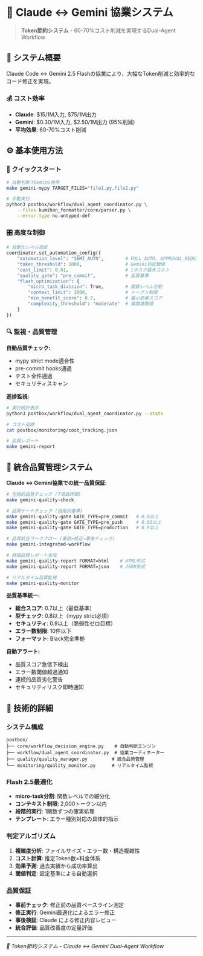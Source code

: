 # 🤖 Claude ↔ Gemini 協業システム

> **Token節約システム** - 60-70%コスト削減を実現するDual-Agent Workflow

## 🎯 システム概要

Claude Code ↔ Gemini 2.5 Flashの協業により、大幅なToken削減と効率的なコード修正を実現。

### 💰 コスト効率
- **Claude**: $15/1M入力, $75/1M出力
- **Gemini**: $0.30/1M入力, $2.50/1M出力 (95%削減)
- **平均効果**: 60-70%コスト削減

## ⚙️ 基本使用方法

### 🚀 クイックスタート

```bash
# 自動判断でGemini使用
make gemini-mypy TARGET_FILES="file1.py,file2.py"

# 手動実行
python3 postbox/workflow/dual_agent_coordinator.py \
    --files kumihan_formatter/core/parser.py \
    --error-type no-untyped-def
```

### 🎛️ 高度な制御

```python
# 自動化レベル設定
coordinator.set_automation_config({
    "automation_level": "SEMI_AUTO",        # FULL_AUTO, APPROVAL_REQUIRED, MANUAL_ONLY
    "token_threshold": 1000,                # Gemini判定閾値
    "cost_limit": 0.01,                     # 1タスク最大コスト
    "quality_gate": "pre_commit",           # 品質基準
    "flash_optimization": {
        "micro_task_division": True,        # 関数レベル分割
        "context_limit": 2000,              # トークン制限
        "min_benefit_score": 0.7,           # 最小効果スコア
        "complexity_threshold": "moderate"  # 複雑度閾値
    }
})
```

### 🔍 監視・品質管理

**自動品質チェック:**
- mypy strict mode適合性
- pre-commit hooks通過
- テスト全件通過
- セキュリティスキャン

**進捗監視:**
```bash
# 実行統計表示
python3 postbox/workflow/dual_agent_coordinator.py --stats

# コスト追跡
cat postbox/monitoring/cost_tracking.json

# 品質レポート
make gemini-report
```

## 🎯 統合品質管理システム

**Claude ↔ Gemini協業での統一品質保証:**

```bash
# 包括的品質チェック (7項目評価)
make gemini-quality-check

# 品質ゲートチェック (段階別基準)
make gemini-quality-gate GATE_TYPE=pre_commit   # 0.8以上
make gemini-quality-gate GATE_TYPE=pre_push     # 0.85以上
make gemini-quality-gate GATE_TYPE=production   # 0.9以上

# 品質統合ワークフロー (事前→修正→事後チェック)
make gemini-integrated-workflow

# 詳細品質レポート生成
make gemini-quality-report FORMAT=html    # HTML形式
make gemini-quality-report FORMAT=json    # JSON形式

# リアルタイム品質監視
make gemini-quality-monitor
```

**品質基準統一:**
- **総合スコア**: 0.7以上（最低基準）
- **型チェック**: 0.8以上（mypy strict必須）
- **セキュリティ**: 0.9以上（脆弱性ゼロ目標）
- **エラー数制限**: 10件以下
- **フォーマット**: Black完全準拠

**自動アラート:**
- 品質スコア急低下検出
- エラー数閾値超過通知
- 連続的品質劣化警告
- セキュリティリスク即時通知

## 🔧 技術的詳細

### システム構成
```
postbox/
├── core/workflow_decision_engine.py    # 自動判断エンジン
├── workflow/dual_agent_coordinator.py  # 協業コーディネーター
├── quality/quality_manager.py         # 統合品質管理
└── monitoring/quality_monitor.py      # リアルタイム監視
```

### Flash 2.5最適化
- **micro-task分割**: 関数レベルでの細分化
- **コンテキスト制限**: 2,000トークン以内
- **段階的実行**: 1関数ずつの確実処理
- **テンプレート**: エラー種別対応の具体的指示

### 判定アルゴリズム
1. **複雑度分析**: ファイルサイズ・エラー数・構造複雑性
2. **コスト計算**: 推定Token数×料金体系
3. **効果予測**: 過去実績から成功率算出
4. **閾値判定**: 設定基準による自動選択

### 品質保証
- **事前チェック**: 修正前の品質ベースライン測定
- **修正実行**: Gemini最適化によるエラー修正
- **事後検証**: Claude による修正内容レビュー
- **統合評価**: 品質改善度の定量評価

---

*🤖 Token節約システム - Claude ↔ Gemini Dual-Agent Workflow*